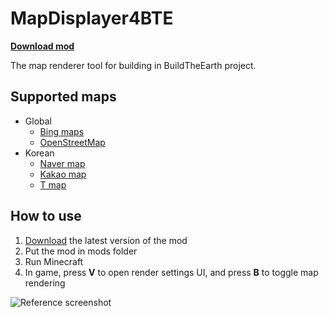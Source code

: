 # MapDisplayer4BTE
[**Download mod**][latest version download link]

The map renderer tool for building in BuildTheEarth project.



## Supported maps

* Global
  * [Bing maps](https://www.bing.com/maps)
  * [OpenStreetMap](http://openstreetmap.org/)
* Korean
  * [Naver map](https://map.naver.com/)
  * [Kakao map](https://map.kakao.com/)
  * [T map](https://www.tmap.co.kr/)



## How to use

1. [Download][latest version download link] the latest version of the mod
2. Put the mod in mods folder
3. Run Minecraft
4. In game, press **V** to open render settings UI, and press **B** to toggle map rendering

![Reference screenshot](https://github.com/tf2mandeokyi/MapDisplayer4BTE/raw/master/.docs/screenshot0.png "Location: Manhattan, New York (40.70339 N, 74.01777 W)")

[latest version download link]: https://github.com/tf2mandeokyi/MapDisplayer4BTE/releases/download/1.01.2/mapdisp4bte-1.01.2.jar
